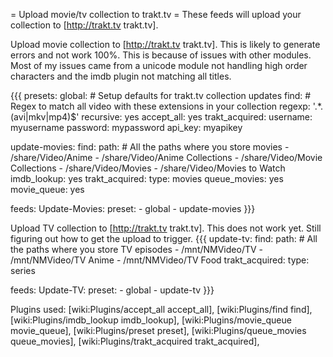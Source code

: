 = Upload movie/tv collection to trakt.tv =
These feeds will upload your collection to [http://trakt.tv trakt.tv].

Upload movie collection to [http://trakt.tv trakt.tv].
This is likely to generate errors and not work 100%. This is because of issues with other modules. Most of my  issues came from a unicode module not handling high order characters and the imdb plugin not matching all titles.

{{{
presets:
  global:
    # Setup defaults for trakt.tv collection updates
    find:
      # Regex to match all video with these extensions in your collection
      regexp: '.*\.(avi|mkv|mp4)$'
      recursive: yes
    accept_all: yes
    trakt_acquired:
      username: myusername
      password: mypassword
      api_key: myapikey

  update-movies:
    find:
      path:
        # All the paths where you store movies
        - /share/Video/Anime
        - /share/Video/Anime Collections
        - /share/Video/Movie Collections
        - /share/Video/Movies
        - /share/Video/Movies to Watch
    imdb_lookup: yes
    trakt_acquired:
      type: movies
    queue_movies: yes
    movie_queue:  yes

feeds:
  Update-Movies:
    preset:
      - global
      - update-movies
}}}

Upload TV collection to [http://trakt.tv trakt.tv].
This does not work yet. Still figuring out how to get the upload to trigger.
{{{
  update-tv:
    find:
      path:
        # All the paths where you store TV episodes
        - /mnt/NMVideo/TV
        - /mnt/NMVideo/TV Anime
        - /mnt/NMVideo/TV Food
    trakt_acquired:
      type: series

feeds:
  Update-TV:
    preset:
      - global
      - update-tv
}}}

Plugins used: [wiki:Plugins/accept_all accept_all], [wiki:Plugins/find find], [wiki:Plugins/imdb_lookup imdb_lookup], [wiki:Plugins/movie_queue movie_queue], [wiki:Plugins/preset preset], [wiki:Plugins/queue_movies queue_movies], [wiki:Plugins/trakt_acquired trakt_acquired], 
